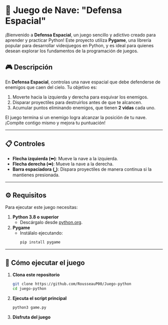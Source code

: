 # 🚀 Juego de Nave: "Defensa Espacial"  

¡Bienvenido a **Defensa Espacial**, un juego sencillo y adictivo creado para aprender y practicar Python! Este proyecto utiliza **Pygame**, una librería popular para desarrollar videojuegos en Python, y es ideal para quienes desean explorar los fundamentos de la programación de juegos.  

## 🎮 Descripción  

En **Defensa Espacial**, controlas una nave espacial que debe defenderse de enemigos que caen del cielo. Tu objetivo es:  
1. Moverte hacia la izquierda y derecha para esquivar los enemigos.  
2. Disparar proyectiles para destruirlos antes de que te alcancen.  
3. Acumular puntos eliminando enemigos, que tienen **2 vidas** cada uno.  

El juego termina si un enemigo logra alcanzar la posición de tu nave. ¡Compite contigo mismo y mejora tu puntuación!  

---

## 📋 Controles  

- **Flecha izquierda (⬅)**: Mueve la nave a la izquierda.  
- **Flecha derecha (➡)**: Mueve la nave a la derecha.  
- **Barra espaciadora (⎵)**: Dispara proyectiles de manera continua si la mantienes presionada.  

---

## ⚙️ Requisitos  

Para ejecutar este juego necesitas:  

1. **Python 3.8 o superior**  
   - Descárgalo desde [python.org](https://www.python.org/).  
2. **Pygame**  
   - Instálalo ejecutando:  
     ```bash
     pip install pygame
     ```  

---

## 🚀 Cómo ejecutar el juego  

1. **Clona este repositorio**  
   ```bash
   git clone https://github.com/RousseauP00/Juego-python
   cd juego-python

2. **Ejecuta el script principal**
    ```bash
    python3 game.py

3. **Disfruta del juego**
